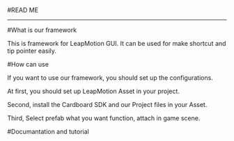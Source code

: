 #READ ME

---

#What is our framework

This is framework for LeapMotion GUI.
It can be used for make shortcut and tip pointer easily.

#How can use

If you want to use our framework, you should set up the configurations.

At first, you should set up LeapMotion Asset in your project.

Second, install the Cardboard SDK and our Project files in your Asset.

Third, Select prefab what you want function, attach in game scene.

#Documantation and tutorial

